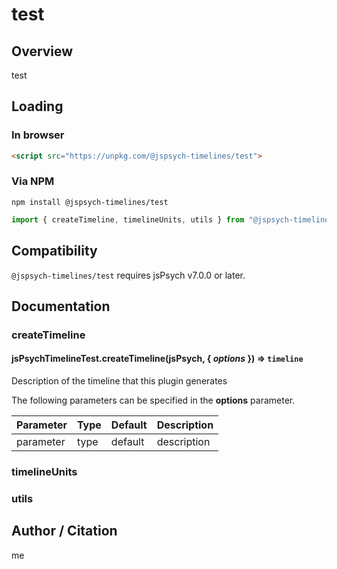 # test

## Overview

test

## Loading

### In browser

```html
<script src="https://unpkg.com/@jspsych-timelines/test">
```

### Via NPM

```
npm install @jspsych-timelines/test
```

```js
import { createTimeline, timelineUnits, utils } from "@jspsych-timelines/test"
```

## Compatibility

`@jspsych-timelines/test` requires jsPsych v7.0.0 or later.

## Documentation

### createTimeline

#### jsPsychTimelineTest.createTimeline(jsPsych, { *options* }) ⇒ <code>timeline</code>
Description of the timeline that this plugin generates

The following parameters can be specified in the **options** parameter.

| Parameter | Type | Default | Description |
|-----------|------|---------|-------------|
| parameter | type | default | description |


### timelineUnits


### utils

## Author / Citation

me

